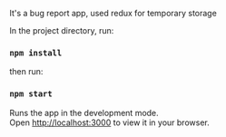 It's a bug report app, used redux for temporary storage

In the project directory, run:
### `npm install`

then run:
### `npm start`

Runs the app in the development mode.\
Open [http://localhost:3000](http://localhost:3000) to view it in your browser.
